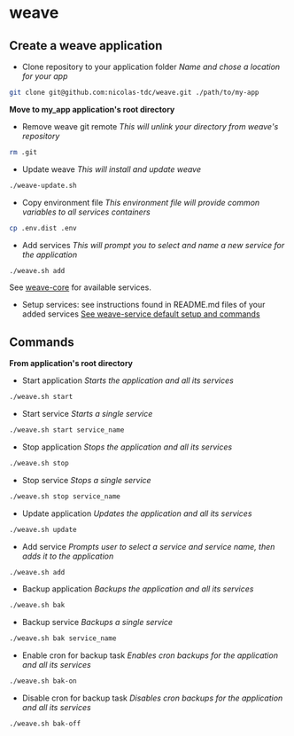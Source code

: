 # weave

## Create a weave application

- Clone repository to your application folder
*Name and chose a location for your app*
```bash
git clone git@github.com:nicolas-tdc/weave.git ./path/to/my-app
```

**Move to my_app application's root directory**

- Remove weave git remote
*This will unlink your directory from weave's repository*
```bash
rm .git
```

- Update weave
*This will install and update weave*
```bash
./weave-update.sh
```

- Copy environment file
*This environment file will provide common variables to all services containers*
```bash
cp .env.dist .env
```

- Add services
*This will prompt you to select and name a new service for the application*
```bash
./weave.sh add
```
See [weave-core](https://github.com/nicolas-tdc/weave-core) for available services.

- Setup services: see instructions found in README.md files of your added services
[See weave-service default setup and commands](./weave/default-service/README.md)

## Commands
**From application's root directory**

- Start application
*Starts the application and all its services*
```bash
./weave.sh start
```

- Start service
*Starts a single service*
```bash
./weave.sh start service_name
```

- Stop application
*Stops the application and all its services*
```bash
./weave.sh stop
```

- Stop service
*Stops a single service*
```bash
./weave.sh stop service_name
```

- Update application
*Updates the application and all its services*
```bash
./weave.sh update
```

- Add service
*Prompts user to select a service and service name, then adds it to the application*
```bash
./weave.sh add
```

- Backup application
*Backups the application and all its services*
```bash
./weave.sh bak
```

- Backup service
*Backups a single service*
```bash
./weave.sh bak service_name
```

- Enable cron for backup task
*Enables cron backups for the application and all its services*
```bash
./weave.sh bak-on
```

- Disable cron for backup task
*Disables cron backups for the application and all its services*
```bash
./weave.sh bak-off
```
